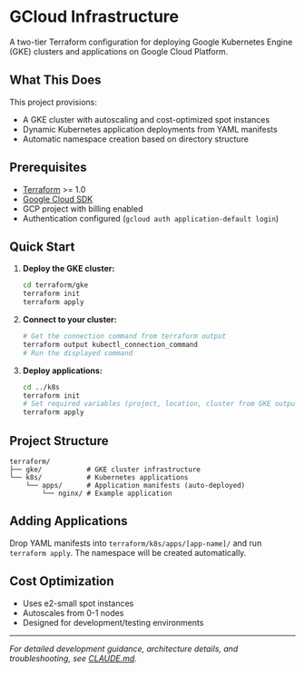 # GCloud Infrastructure

A two-tier Terraform configuration for deploying Google Kubernetes Engine (GKE) clusters and applications on Google Cloud Platform.

## What This Does

This project provisions:

- A GKE cluster with autoscaling and cost-optimized spot instances
- Dynamic Kubernetes application deployments from YAML manifests
- Automatic namespace creation based on directory structure

## Prerequisites

- [Terraform](https://terraform.io/downloads) >= 1.0
- [Google Cloud SDK](https://cloud.google.com/sdk/docs/install)
- GCP project with billing enabled
- Authentication configured (`gcloud auth application-default login`)

## Quick Start

1. **Deploy the GKE cluster:**

   ```bash
   cd terraform/gke
   terraform init
   terraform apply
   ```

2. **Connect to your cluster:**

   ```bash
   # Get the connection command from terraform output
   terraform output kubectl_connection_command
   # Run the displayed command
   ```

3. **Deploy applications:**

   ```bash
   cd ../k8s
   terraform init
   # Set required variables (project, location, cluster from GKE output)
   terraform apply
   ```

## Project Structure

```tree
terraform/
├── gke/           # GKE cluster infrastructure
└── k8s/           # Kubernetes applications
    └── apps/      # Application manifests (auto-deployed)
        └── nginx/ # Example application
```

## Adding Applications

Drop YAML manifests into `terraform/k8s/apps/[app-name]/` and run `terraform apply`. The namespace will be created automatically.

## Cost Optimization

- Uses e2-small spot instances
- Autoscales from 0-1 nodes
- Designed for development/testing environments

---

*For detailed development guidance, architecture details, and troubleshooting, see [CLAUDE.md](CLAUDE.md).*
